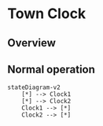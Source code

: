# Town Clock

## Overview

## Normal operation
```mermaid
stateDiagram-v2
    [*] --> Clock1
    [*] --> Clock2
    Clock1 --> [*]
    Clock2 --> [*]
```